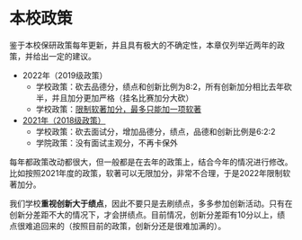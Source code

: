 # 本校政策

鉴于本校保研政策每年更新，并且具有极大的不确定性，本章仅列举近两年的政策，并给出一定的建议。

- 2022年（2019级政策）
  - 学校政策：砍去品德分，绩点和创新比例为8:2，所有创新加分相比去年砍半，并且加分更加严格（挂名比赛加分大砍）
  - 学校政策：[限制软著加分，最多只能加一项软著](https://computer.gdut.edu.cn/info/1047/3024.htm)
- [2021年（2018级政策）](https://news.gdut.edu.cn/viewarticle.aspx?articleid=159351)
  - 学校政策：砍去面试分，增加品德分，绩点，品德和创新比例是6:2:2
  - 学院政策：没有面试主观分，不再卡保外

每年都政策改动都很大，但一般都是在去年的政策上，结合今年的情况进行修改。比如按照2021年度的政策，软著可以无限加分，非常不合理，于是2022年限制软著加分。

我们学校**重视创新大于绩点**，因此不要只是去刷绩点，多多参加创新活动。只有在创新分差距不大的情况下，才会拼绩点。目前情况，创新分差距有10分以上，绩点很难追回来的（按照目前的政策，创新分还是很难加满的）。


